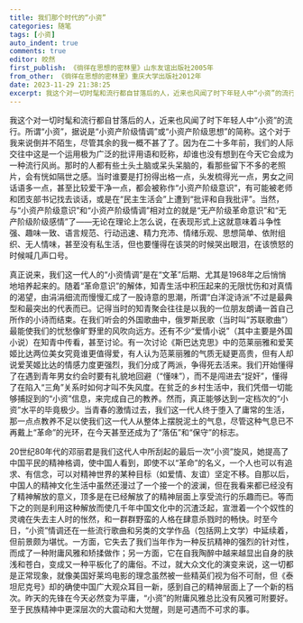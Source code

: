 ```yaml
---
title: 我们那个时代的“小资”
categories: 随笔
tags: [小资]
auto_indent: true
comments: true
editor: 皎然
first_publish: 《徜徉在思想的密林里》山东友谊出版社2005年
from_other: 《徜徉在思想的密林里》重庆大学出版社2012年
date: 2023-11-29 21:38:25
excerpt: 我这个对一切时髦和流行都自甘落后的人，近来也风闻了时下年轻人中“小资”的流行。所谓“小资”，据说是“小资产阶级情调”或“小资产阶级思想”的简称。这个对于我来说倒并不陌生，尽管其余的我一概不甚了了。因为在二十多年前，我们的人际交往中这是一个运用极为广泛的批评用语和贬称，却谁也没有想到在今天它会成为一种流行风尚。那时的人都有些土头土脑或呆头呆脑的，看那些留下不多的老照片，会有恍如隔世之感。
---
```

我这个对一切时髦和流行都自甘落后的人，近来也风闻了时下年轻人中“小资”的流行。所谓“小资”，据说是“小资产阶级情调”或“小资产阶级思想”的简称。这个对于我来说倒并不陌生，尽管其余的我一概不甚了了。因为在二十多年前，我们的人际交往中这是一个运用极为广泛的批评用语和贬称，却谁也没有想到在今天它会成为一种流行风尚。那时的人都有些土头土脑或呆头呆脑的，看那些留下不多的老照片，会有恍如隔世之感。当时谁要是打扮得出格一点，头发梳得光一点，男女之间话语多一点，甚至比较爱干净一点，都会被称作“小资产阶级意识”，有可能被老师和团支部书记找去谈话，或是在“民主生活会”上遭到“批评和自我批评”。当然，与“小资产阶级意识”和“小资产阶级情调”相对立的就是“无产阶级革命意识”和“无产阶级阶级感情”了——无论在理论上怎么说，在表现形式上这就意味着斗争性强、趣味一致、语言规范、行动迅速、精力充沛、情绪乐观、思想简单、依附组织、无人情味，甚至没有私生活，但也要懂得在该哭的时候哭出眼泪，在该愤怒的时候喊几声口号。

真正说来，我们这一代人的“小资情调”是在“文革”后期、尤其是1968年之后悄悄地培养起来的。随着“革命意识”的解体，知青生活中积压起来的无限忧伤和对真情的渴望，由涓涓细流而慢慢汇成了一股诗意的思潮，所谓“白洋淀诗派”不过是最典型和最突出的代表而已。记得当时的知青聚会往往是以我的一位朋友朗诵一首自己所作的小诗而结束。在我们听会的外国歌曲中，俄罗斯民歌（当时叫“苏联歌曲”）最能使我们的忧愁像旷野里的风吹向远方。还有不少“爱情小说”（其中主要是外国小说）在知青中传看，甚至讨论。有一次讨论《斯巴达克思》中的范莱丽雅和爱芙姬比达两位美女究竟谁更值得爱，有人认为范莱丽雅的气质无疑更高贵，但有人却说爱芙姬比达的情感力度更强烈，我们分成了两派，争得死去活来。我们开始懂得了在遇到青年男女约会时要有礼貌地回避（“懂味”），而不是闯进去“捉奸”，懂得了在陷入“三角”关系时如何才叫不失风度。在贫乏的乡村生活中，我们凭借一切能够捕捉到的“小资”信息，来完成自己的教养。然而，真正能够达到一定档次的“小资”水平的毕竟极少。当青春的激情过去，我们这一代人终于堕入了庸常的生活，那一点点教养不足以使我们这一代人从整体上摆脱泥土的气息，尽管这种气息已不再戴上“革命”的光环，在今天甚至还成为了“落伍”和“保守”的标志。

20世纪80年代的邓丽君是我们这代人中所刮起的最后一次“小资”旋风，她提高了中国平民的精神格调，使中国人看到，即使不以“革命”的名义，一个人也可以有追求、有信念，可以对精神世界的某种目标（如爱情、友谊）坚定不移。自那以后，中国人的精神文化生活中虽然还漫过了一个接一个的波澜，但在我看来都已经没有了精神解放的意义，顶多是在已经解放了的精神层面上享受流行的乐趣而已。等而下之的则是利用这种解放而使几千年中国文化中的沉渣泛起，宣泄着一个个奴性的灵魂在失去主人时的怅然，和一群群野蛮的人格在肆意杀戮时的畅快。时至今日，“小资”情调还在一些流行歌曲和另类的文学作品（包括网上文学）中延续着，但前景颇为堪忧。一方面，它失去了我们当年作为一种反抗精神的强烈的针对性，而成了一种附庸风雅和矫揉做作；另一方面，它在自我陶醉中越来越显出自身的肤浅和苍白，变成又一种平板化了的庸俗。不过，就大众文化的演变来说，这一切都是正常现象，就像美国好莱坞电影的理念虽然被一些精英们视为俗不可耐，但《泰坦尼克号》却的确使中国广大观众耳目一新，感到自己的精神层面上了一个新的档次。昨天的先锋在今天必然变为平庸，“小资”的附庸风雅总比没有风雅可附要好。至于民族精神中更深层次的大震动和大觉醒，则是可遇而不可求的事。